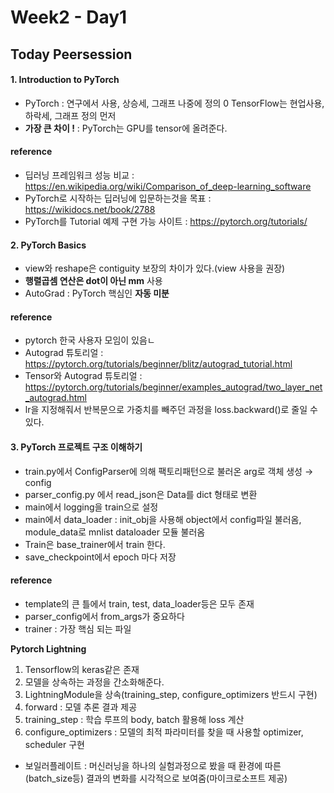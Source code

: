 # Week2 - Day1

## Today Peersession

#### 1. Introduction to PyTorch
- PyTorch : 연구에서 사용, 상승세, 그래프 나중에 정의
0 TensorFlow는 현업사용, 하락세, 그래프 정의 먼저
- __가장 큰 차이 !__ : PyTorch는 GPU를 tensor에 올려준다.

#### reference
- 딥러닝 프레임워크 성능 비교 : https://en.wikipedia.org/wiki/Comparison_of_deep-learning_software
- PyTorch로 시작하는 딥러닝에 입문하는것을 목표 : https://wikidocs.net/book/2788
- PyTorch를 Tutorial 예제 구현 가능 사이트 : https://pytorch.org/tutorials/

#### 2. PyTorch Basics
- view와 reshape은 contiguity 보장의 차이가 있다.(view 사용을 권장)
- __행렬곱셈 연산은 dot이 아닌 mm__ 사용
- AutoGrad : PyTorch 핵심인 __자동 미분__

#### reference
- pytorch 한국 사용자 모임이 있음ㄴ
- Autograd 튜토리얼 : https://pytorch.org/tutorials/beginner/blitz/autograd_tutorial.html
- Tensor와  Autograd 튜토리얼 : https://pytorch.org/tutorials/beginner/examples_autograd/two_layer_net_autograd.html
- lr을 지정해줘서 반복문으로 가중치를 빼주던 과정을 loss.backward()로 줄일 수 있다.

#### 3. PyTorch 프로젝트 구조 이해하기
- train.py에서 ConfigParser에 의해 팩토리패턴으로 불러온 arg로 객체 생성 $\rightarrow$ config
- parser_config.py 에서 read_json은 Data를 dict 형태로 변환
- main에서 logging을 train으로 설정
- main에서 data_loader : init_obj을 사용해 object에서 config파일 불러옴, module_data로 mnlist dataloader 모듈 불러옴
- Train은 base_trainer에서 train 한다.
- save_checkpoint에서 epoch 마다 저장

#### reference
- template의 큰 틀에서 train, test, data_loader등은 모두 존재
- parser_config에서 from_args가 중요하다
- trainer : 가장 핵심 되는 파일

__Pytorch Lightning__
1. Tensorflow의 keras같은 존재
2. 모델을 상속하는 과정을 간소화해준다.
3. LightningModule을 상속(training_step, configure_optimizers 반드시 구현)
4. forward : 모델 추론 결과 제공
5. training_step : 학습 루프의 body, batch 활용해 loss 계산
6. configure_optimizers : 모델의 최적 파라미터를 찾을 때 사용할 optimizer, scheduler 구현

- 보일러플레이트 : 머신러닝을 하나의 실험과정으로 봤을 때 환경에 따른(batch_size등) 결과의 변화를 시각적으로 보여줌(마이크로소프트 제공)